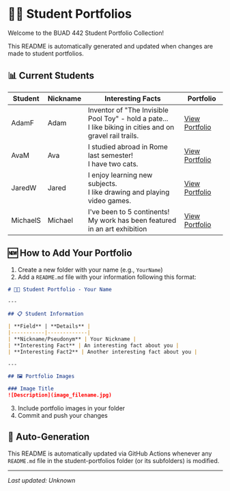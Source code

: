 # 👨‍🎓 Student Portfolios

Welcome to the BUAD 442 Student Portfolio Collection!

This README is automatically generated and updated when changes are made to student portfolios.

## 📊 Current Students

| Student | Nickname | Interesting Facts | Portfolio |
|---------|----------|-------------------|-----------|
| AdamF | Adam | Inventor of "The Invisible Pool Toy" - hold a pate...<br>I like biking in cities and on gravel rail trails. | [View Portfolio](AdamF/README.md) |
| AvaM | Ava | I studied abroad in Rome last semester!<br>I have two cats. | [View Portfolio](AvaM/README.md) |
| JaredW | Jared | I enjoy learning new subjects.<br>I like drawing and playing video games. | [View Portfolio](JaredW/README.md) |
| MichaelS | Michael | I've been to 5 continents!<br>My work has been featured in an art exhibition | [View Portfolio](MichaelS/README.md) |

## 🆕 How to Add Your Portfolio

1. Create a new folder with your name (e.g., `YourName`)
2. Add a `README.md` file with your information following this format:

```markdown
# 👨‍🎓 Student Portfolio - Your Name

---

## 📋 Student Information

| **Field** | **Details** |
|-----------|-------------|
| **Nickname/Pseudonym** | Your Nickname |
| **Interesting Fact** | An interesting fact about you |
| **Interesting Fact2** | Another interesting fact about you |

---

## 🖼️ Portfolio Images

### Image Title
![Description](image_filename.jpg)
```

3. Include portfolio images in your folder
4. Commit and push your changes

## 🔄 Auto-Generation

This README is automatically updated via GitHub Actions whenever any `README.md` file in the student-portfolios folder (or its subfolders) is modified.

---
*Last updated: Unknown*
